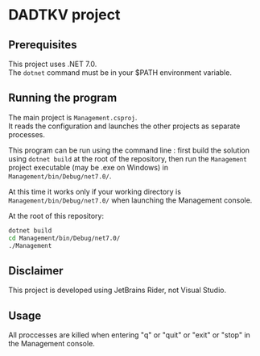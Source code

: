 # DADTKV project

## Prerequisites

This project uses .NET 7.0.  
The `dotnet` command must be in your $PATH environment variable.

## Running the program

The main project is `Management.csproj`.  
It reads the configuration and launches the other projects as separate processes.

This program can be run using the command line : first build the solution using `dotnet build` at the root of the repository,
then run the `Management` project executable (may be .exe on Windows) in `Management/bin/Debug/net7.0/`.

At this time it works only if your working directory is `Management/bin/Debug/net7.0/` when launching the Management console.


At the root of this repository:
```bash
dotnet build
cd Management/bin/Debug/net7.0/
./Management
```



## Disclaimer

This project is developed using JetBrains Rider, not Visual Studio.

## Usage

All proccesses are killed when entering "q" or "quit" or "exit" or "stop" in the Management console.